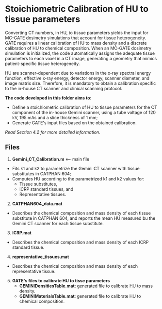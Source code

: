 # Stoichiometric Calibration of HU to tissue parameters

Converting CT numbers, in HU, to tissue parameters yields the input for MC-GATE
dosimetry simulations that account for tissue heterogeneity.
GATE requires a linear calibration of HU to mass density and a discrete
calibration of HU to chemical composition.
When an MC-GATE dosimetry simulation is initialized, the code automatically
assigns the adequate tissue parameters to each voxel in a CT image, generating
a geometry that mimics patient-specific tissue heterogeneity.

HU are scanner-dependent due to variations in the x-ray spectral energy
function, effective x-ray energy, detector energy, scanner diameter, and image
matrix size. Therefore, it is mandatory to obtain a calibration specific to the
in-house CT scanner and clinical scanning protocol.

**The code developed in this folder aims to:**
- Define a stoichiometric calibration of HU to tissue parameters for the CT
 component of the in-house Gemini scanner, using a tube voltage of 120 kV, 195
 mAs and a slice thickness of  1 mm;
- Generate GATE's input files based on the obtained calibration.

*Read Section 4.2 for more detailed information.*

## Files

1. **Gemini_CT_Calibration.m** <-- main file
  - Fits k1 and k2 to parametrize the Gemini CT scanner with tissue substitutes
  in CATPHAN 604;
  - Computes HU according to the parametrized k1 and k2 values for:
    - Tissue substitutes,
    - ICRP standard tissues, and
    - Representative tissues.


2. **CATPHAN604_data.mat**
  - Describes the chemical composition and mass density of each tissue
  substitute in CATPHAN 604, and reports the mean HU measured bu the Gemini CT
  scanner for each tissue substitute.

3. **ICRP.mat**
  - Describes the chemical composition and mass density of each ICRP standard
  tissue.

4. **representative_tissues.mat**
  - Describes the chemical composition and mass density of each representative tissue.

5. **GATE's files to calibrate HU to tisse parameters**
    - **GEMINIDensitiesTable.mat**: generated file to calibrate HU to mass density.
    - **GEMINIMaterialsTable.mat**: generated file to calibrate HU to chemical composition.
